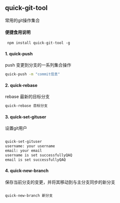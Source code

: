 ## quick-git-tool
常用的git操作集合

#### 便捷食用说明

```
 npm install quick-git-tool -g
```

#### 1. quick-push  

push 变更到分支的一系列集合操作

``` bash  
quick-push -m "commit信息"
```

#### 2. quick-rebase  

rebase 最新的目标分支

``` bash  
quick-rebase 目标分支
```

#### 3. quick-set-gituser  

设置git用户

``` bash  

quick-set-gituser
username: your username
email: your email
username is set successfullyQAQ
email is set successfullyQAQ

```

#### 4. quick-new-branch  

保存当前分支的变更，并将其移动到与主分支同步的新分支

``` bash  

quick-new-branch 新分支

```